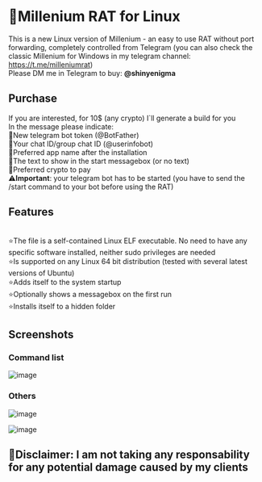 # 📜Millenium RAT for Linux
This is a new Linux version of Millenium - an easy to use RAT without port forwarding, completely controlled from Telegram (you can also check the classic Millenium for Windows in my telegram channel: https://t.me/milleniumrat)
<br> Please DM me in Telegram to buy: **@shinyenigma**

## Purchase
If you are interested, for 10$ (any crypto) I`ll generate a build for you
<br> In the message please indicate:
<br> 🔹New telegram bot token (@BotFather)
<br> 🔹Your chat ID/group chat ID (@userinfobot)
<br> 🔹Preferred app name after the installation
<br> 🔹The text to show in the start messagebox (or no text)
<br> 🔹Preferred crypto to pay
<br> ⚠️**Important**: your telegram bot has to be started (you have to send the /start command to your bot before using the RAT)

## Features
<br> ⭐️The file is a self-contained Linux ELF executable. No need to have any specific software installed, neither sudo privileges are needed
<br> ⭐️Is supported on any Linux 64 bit distribution (tested with several latest versions of Ubuntu)
<br> ⭐️Adds itself to the system startup
<br> ⭐️Optionally shows a messagebox on the first run
<br> ⭐️Installs itself to a hidden folder

## Screenshots
### Command list
![image](https://github.com/user-attachments/assets/1dd7c74d-8997-4a3a-b2a4-098f7528c61c)

### Others
![image](https://github.com/user-attachments/assets/3dbda7a6-e27d-4680-ac1b-cff1415f4cbd)

![image](https://github.com/user-attachments/assets/27687d56-cd54-4e74-81f2-3f2fcc2bbf09)

## 🛑Disclaimer: I am not taking any responsability for any potential damage caused by my clients
